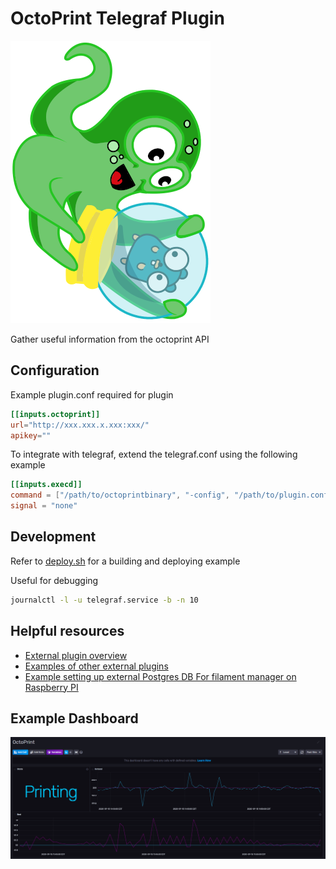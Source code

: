 # OctoPrint Telegraf Plugin

![octoprint](octoprint.png "icon")

Gather useful information from the octoprint API

## Configuration

Example plugin.conf required for plugin

```toml
[[inputs.octoprint]]
url="http://xxx.xxx.x.xxx:xxx/"
apikey=""
```

To integrate with telegraf, extend the telegraf.conf using the following example

```toml
[[inputs.execd]]
command = ["/path/to/octoprintbinary", "-config", "/path/to/plugin.conf"]
signal = "none"
```

## Development

Refer to [deploy.sh](deploy.sh) for a building and deploying example

Useful for debugging

```bash
journalctl -l -u telegraf.service -b -n 10
```

## Helpful resources

* [External plugin overview](https://github.com/influxdata/telegraf/blob/master/plugins/common/shim/README.md)
* [Examples of other external plugins](https://github.com/influxdata/telegraf/blob/master/EXTERNAL_PLUGINS.md)
* [Example setting up external Postgres DB For filament manager on Raspberry PI](https://github.com/malnvenshorn/OctoPrint-FilamentManager/wiki/Setup-PostgreSQL-on-Raspbian-(Stretch))

## Example Dashboard

![example](Example.PNG "example")